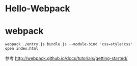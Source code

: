 # Hello-Webpack

# webpack

```
webpack ./entry.js bundle.js --module-bind 'css=style!css'
open index.html
```


参考
http://webpack.github.io/docs/tutorials/getting-started/
